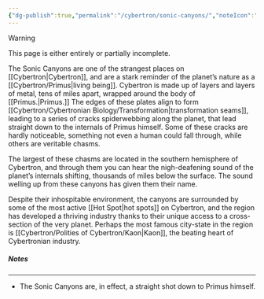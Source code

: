 ```yaml
---
{"dg-publish":true,"permalink":"/cybertron/sonic-canyons/","noteIcon":"default"}
---
```

  
>[!warning] 
>This page is either entirely or partially incomplete. 

The Sonic Canyons are one of the strangest places on [[Cybertron\|Cybertron]], and are a stark reminder of the planet’s nature as a [[Cybertron/Primus\|living being]]. Cybertron is made up of layers and layers of metal, tens of miles apart, wrapped around the body of [[Primus.\|Primus.]] The edges of these plates align to form [[Cybertron/Cybertronian Biology/Transformation\|transformation seams]], leading to a series of cracks spiderwebbing along the planet, that lead straight down to the internals of Primus himself. Some of these cracks are hardly noticeable, something not even a human could fall through, while others are veritable chasms. 

The largest of these chasms are located in the southern hemisphere of Cybertron, and through them you can hear the nigh-deafening sound of the planet’s internals shifting, thousands of miles below the surface. The sound welling up from these canyons has given them their name. 

Despite their inhospitable environment, the canyons are surrounded by some of the most active [[Hot Spot\|hot spots]] on Cybertron, and the region has developed a thriving industry thanks to their unique access to a cross-section of the very planet. Perhaps the most famous city-state in the region is [[Cybertron/Polities of Cybertron/Kaon\|Kaon]], the beating heart of Cybertronian industry. 
##### Notes
---
- The Sonic Canyons are, in effect, a straight shot down to Primus himself. 
